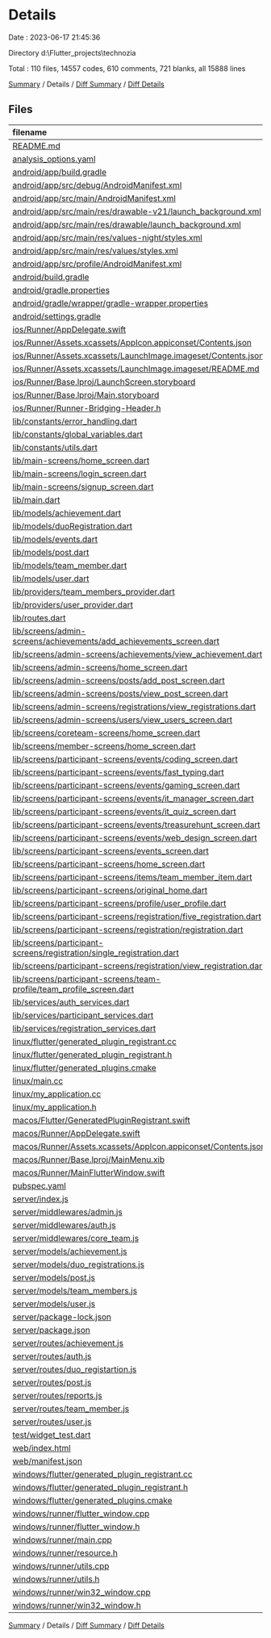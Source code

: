 # Details

Date : 2023-06-17 21:45:36

Directory d:\\Flutter_projects\\technozia

Total : 110 files,  14557 codes, 610 comments, 721 blanks, all 15888 lines

[Summary](results.md) / Details / [Diff Summary](diff.md) / [Diff Details](diff-details.md)

## Files
| filename | language | code | comment | blank | total |
| :--- | :--- | ---: | ---: | ---: | ---: |
| [README.md](/README.md) | Markdown | 10 | 0 | 7 | 17 |
| [analysis_options.yaml](/analysis_options.yaml) | YAML | 3 | 23 | 4 | 30 |
| [android/app/build.gradle](/android/app/build.gradle) | Gradle | 54 | 5 | 13 | 72 |
| [android/app/src/debug/AndroidManifest.xml](/android/app/src/debug/AndroidManifest.xml) | XML | 4 | 4 | 1 | 9 |
| [android/app/src/main/AndroidManifest.xml](/android/app/src/main/AndroidManifest.xml) | XML | 28 | 6 | 1 | 35 |
| [android/app/src/main/res/drawable-v21/launch_background.xml](/android/app/src/main/res/drawable-v21/launch_background.xml) | XML | 4 | 7 | 2 | 13 |
| [android/app/src/main/res/drawable/launch_background.xml](/android/app/src/main/res/drawable/launch_background.xml) | XML | 4 | 7 | 2 | 13 |
| [android/app/src/main/res/values-night/styles.xml](/android/app/src/main/res/values-night/styles.xml) | XML | 9 | 9 | 1 | 19 |
| [android/app/src/main/res/values/styles.xml](/android/app/src/main/res/values/styles.xml) | XML | 9 | 9 | 1 | 19 |
| [android/app/src/profile/AndroidManifest.xml](/android/app/src/profile/AndroidManifest.xml) | XML | 4 | 4 | 1 | 9 |
| [android/build.gradle](/android/build.gradle) | Gradle | 27 | 0 | 5 | 32 |
| [android/gradle.properties](/android/gradle.properties) | Properties | 3 | 0 | 1 | 4 |
| [android/gradle/wrapper/gradle-wrapper.properties](/android/gradle/wrapper/gradle-wrapper.properties) | Properties | 5 | 0 | 1 | 6 |
| [android/settings.gradle](/android/settings.gradle) | Gradle | 8 | 0 | 4 | 12 |
| [ios/Runner/AppDelegate.swift](/ios/Runner/AppDelegate.swift) | Swift | 12 | 0 | 2 | 14 |
| [ios/Runner/Assets.xcassets/AppIcon.appiconset/Contents.json](/ios/Runner/Assets.xcassets/AppIcon.appiconset/Contents.json) | JSON | 122 | 0 | 1 | 123 |
| [ios/Runner/Assets.xcassets/LaunchImage.imageset/Contents.json](/ios/Runner/Assets.xcassets/LaunchImage.imageset/Contents.json) | JSON | 23 | 0 | 1 | 24 |
| [ios/Runner/Assets.xcassets/LaunchImage.imageset/README.md](/ios/Runner/Assets.xcassets/LaunchImage.imageset/README.md) | Markdown | 3 | 0 | 2 | 5 |
| [ios/Runner/Base.lproj/LaunchScreen.storyboard](/ios/Runner/Base.lproj/LaunchScreen.storyboard) | XML | 36 | 1 | 1 | 38 |
| [ios/Runner/Base.lproj/Main.storyboard](/ios/Runner/Base.lproj/Main.storyboard) | XML | 25 | 1 | 1 | 27 |
| [ios/Runner/Runner-Bridging-Header.h](/ios/Runner/Runner-Bridging-Header.h) | C++ | 1 | 0 | 1 | 2 |
| [lib/constants/error_handling.dart](/lib/constants/error_handling.dart) | Dart | 23 | 0 | 3 | 26 |
| [lib/constants/global_variables.dart](/lib/constants/global_variables.dart) | Dart | 5 | 0 | 3 | 8 |
| [lib/constants/utils.dart](/lib/constants/utils.dart) | Dart | 27 | 0 | 5 | 32 |
| [lib/main-screens/home_screen.dart](/lib/main-screens/home_screen.dart) | Dart | 52 | 3 | 6 | 61 |
| [lib/main-screens/login_screen.dart](/lib/main-screens/login_screen.dart) | Dart | 213 | 2 | 7 | 222 |
| [lib/main-screens/signup_screen.dart](/lib/main-screens/signup_screen.dart) | Dart | 389 | 7 | 11 | 407 |
| [lib/main.dart](/lib/main.dart) | Dart | 69 | 0 | 7 | 76 |
| [lib/models/achievement.dart](/lib/models/achievement.dart) | Dart | 42 | 1 | 7 | 50 |
| [lib/models/duoRegistration.dart](/lib/models/duoRegistration.dart) | Dart | 67 | 1 | 7 | 75 |
| [lib/models/events.dart](/lib/models/events.dart) | Dart | 8 | 7 | 1 | 16 |
| [lib/models/post.dart](/lib/models/post.dart) | Dart | 35 | 1 | 7 | 43 |
| [lib/models/team_member.dart](/lib/models/team_member.dart) | Dart | 40 | 1 | 6 | 47 |
| [lib/models/user.dart](/lib/models/user.dart) | Dart | 48 | 1 | 6 | 55 |
| [lib/providers/team_members_provider.dart](/lib/providers/team_members_provider.dart) | Dart | 17 | 0 | 4 | 21 |
| [lib/providers/user_provider.dart](/lib/providers/user_provider.dart) | Dart | 19 | 0 | 4 | 23 |
| [lib/routes.dart](/lib/routes.dart) | Dart | 186 | 0 | 2 | 188 |
| [lib/screens/admin-screens/achievements/add_achievements_screen.dart](/lib/screens/admin-screens/achievements/add_achievements_screen.dart) | Dart | 303 | 0 | 10 | 313 |
| [lib/screens/admin-screens/achievements/view_achievement.dart](/lib/screens/admin-screens/achievements/view_achievement.dart) | Dart | 203 | 4 | 7 | 214 |
| [lib/screens/admin-screens/home_screen.dart](/lib/screens/admin-screens/home_screen.dart) | Dart | 93 | 0 | 5 | 98 |
| [lib/screens/admin-screens/posts/add_post_screen.dart](/lib/screens/admin-screens/posts/add_post_screen.dart) | Dart | 159 | 6 | 8 | 173 |
| [lib/screens/admin-screens/posts/view_post_screen.dart](/lib/screens/admin-screens/posts/view_post_screen.dart) | Dart | 150 | 5 | 8 | 163 |
| [lib/screens/admin-screens/registrations/view_registrations.dart](/lib/screens/admin-screens/registrations/view_registrations.dart) | Dart | 199 | 0 | 9 | 208 |
| [lib/screens/admin-screens/users/view_users_screen.dart](/lib/screens/admin-screens/users/view_users_screen.dart) | Dart | 185 | 1 | 7 | 193 |
| [lib/screens/coreteam-screens/home_screen.dart](/lib/screens/coreteam-screens/home_screen.dart) | Dart | 33 | 0 | 4 | 37 |
| [lib/screens/member-screens/home_screen.dart](/lib/screens/member-screens/home_screen.dart) | Dart | 33 | 0 | 4 | 37 |
| [lib/screens/participant-screens/events/coding_screen.dart](/lib/screens/participant-screens/events/coding_screen.dart) | Dart | 600 | 1 | 7 | 608 |
| [lib/screens/participant-screens/events/fast_typing.dart](/lib/screens/participant-screens/events/fast_typing.dart) | Dart | 600 | 1 | 7 | 608 |
| [lib/screens/participant-screens/events/gaming_screen.dart](/lib/screens/participant-screens/events/gaming_screen.dart) | Dart | 640 | 0 | 6 | 646 |
| [lib/screens/participant-screens/events/it_manager_screen.dart](/lib/screens/participant-screens/events/it_manager_screen.dart) | Dart | 620 | 0 | 6 | 626 |
| [lib/screens/participant-screens/events/it_quiz_screen.dart](/lib/screens/participant-screens/events/it_quiz_screen.dart) | Dart | 560 | 0 | 6 | 566 |
| [lib/screens/participant-screens/events/treasurehunt_screen.dart](/lib/screens/participant-screens/events/treasurehunt_screen.dart) | Dart | 558 | 0 | 6 | 564 |
| [lib/screens/participant-screens/events/web_design_screen.dart](/lib/screens/participant-screens/events/web_design_screen.dart) | Dart | 640 | 0 | 6 | 646 |
| [lib/screens/participant-screens/events_screen.dart](/lib/screens/participant-screens/events_screen.dart) | Dart | 111 | 29 | 14 | 154 |
| [lib/screens/participant-screens/home_screen.dart](/lib/screens/participant-screens/home_screen.dart) | Dart | 84 | 28 | 9 | 121 |
| [lib/screens/participant-screens/items/team_member_item.dart](/lib/screens/participant-screens/items/team_member_item.dart) | Dart | 159 | 134 | 7 | 300 |
| [lib/screens/participant-screens/original_home.dart](/lib/screens/participant-screens/original_home.dart) | Dart | 445 | 14 | 15 | 474 |
| [lib/screens/participant-screens/profile/user_profile.dart](/lib/screens/participant-screens/profile/user_profile.dart) | Dart | 196 | 3 | 8 | 207 |
| [lib/screens/participant-screens/registration/five_registration.dart](/lib/screens/participant-screens/registration/five_registration.dart) | Dart | 499 | 0 | 10 | 509 |
| [lib/screens/participant-screens/registration/registration.dart](/lib/screens/participant-screens/registration/registration.dart) | Dart | 379 | 0 | 11 | 390 |
| [lib/screens/participant-screens/registration/single_registration.dart](/lib/screens/participant-screens/registration/single_registration.dart) | Dart | 338 | 0 | 11 | 349 |
| [lib/screens/participant-screens/registration/view_registration.dart](/lib/screens/participant-screens/registration/view_registration.dart) | Dart | 221 | 3 | 7 | 231 |
| [lib/screens/participant-screens/team-profile/team_profile_screen.dart](/lib/screens/participant-screens/team-profile/team_profile_screen.dart) | Dart | 240 | 53 | 10 | 303 |
| [lib/services/auth_services.dart](/lib/services/auth_services.dart) | Dart | 344 | 11 | 25 | 380 |
| [lib/services/participant_services.dart](/lib/services/participant_services.dart) | Dart | 135 | 4 | 13 | 152 |
| [lib/services/registration_services.dart](/lib/services/registration_services.dart) | Dart | 120 | 1 | 8 | 129 |
| [linux/flutter/generated_plugin_registrant.cc](/linux/flutter/generated_plugin_registrant.cc) | C++ | 7 | 4 | 5 | 16 |
| [linux/flutter/generated_plugin_registrant.h](/linux/flutter/generated_plugin_registrant.h) | C++ | 5 | 5 | 6 | 16 |
| [linux/flutter/generated_plugins.cmake](/linux/flutter/generated_plugins.cmake) | CMake | 19 | 0 | 6 | 25 |
| [linux/main.cc](/linux/main.cc) | C++ | 5 | 0 | 2 | 7 |
| [linux/my_application.cc](/linux/my_application.cc) | C++ | 74 | 11 | 20 | 105 |
| [linux/my_application.h](/linux/my_application.h) | C++ | 7 | 7 | 5 | 19 |
| [macos/Flutter/GeneratedPluginRegistrant.swift](/macos/Flutter/GeneratedPluginRegistrant.swift) | Swift | 10 | 3 | 4 | 17 |
| [macos/Runner/AppDelegate.swift](/macos/Runner/AppDelegate.swift) | Swift | 8 | 0 | 2 | 10 |
| [macos/Runner/Assets.xcassets/AppIcon.appiconset/Contents.json](/macos/Runner/Assets.xcassets/AppIcon.appiconset/Contents.json) | JSON | 68 | 0 | 1 | 69 |
| [macos/Runner/Base.lproj/MainMenu.xib](/macos/Runner/Base.lproj/MainMenu.xib) | XML | 343 | 0 | 1 | 344 |
| [macos/Runner/MainFlutterWindow.swift](/macos/Runner/MainFlutterWindow.swift) | Swift | 12 | 0 | 4 | 16 |
| [pubspec.yaml](/pubspec.yaml) | YAML | 34 | 58 | 13 | 105 |
| [server/index.js](/server/index.js) | JavaScript | 31 | 0 | 5 | 36 |
| [server/middlewares/admin.js](/server/middlewares/admin.js) | JavaScript | 28 | 0 | 5 | 33 |
| [server/middlewares/auth.js](/server/middlewares/auth.js) | JavaScript | 18 | 0 | 5 | 23 |
| [server/middlewares/core_team.js](/server/middlewares/core_team.js) | JavaScript | 28 | 0 | 5 | 33 |
| [server/models/achievement.js](/server/models/achievement.js) | JavaScript | 33 | 1 | 4 | 38 |
| [server/models/duo_registrations.js](/server/models/duo_registrations.js) | JavaScript | 78 | 0 | 3 | 81 |
| [server/models/post.js](/server/models/post.js) | JavaScript | 28 | 0 | 3 | 31 |
| [server/models/team_members.js](/server/models/team_members.js) | JavaScript | 36 | 0 | 3 | 39 |
| [server/models/user.js](/server/models/user.js) | JavaScript | 40 | 1 | 3 | 44 |
| [server/package-lock.json](/server/package-lock.json) | JSON | 2,258 | 0 | 1 | 2,259 |
| [server/package.json](/server/package.json) | JSON | 21 | 0 | 1 | 22 |
| [server/routes/achievement.js](/server/routes/achievement.js) | JavaScript | 31 | 0 | 5 | 36 |
| [server/routes/auth.js](/server/routes/auth.js) | JavaScript | 84 | 0 | 17 | 101 |
| [server/routes/duo_registartion.js](/server/routes/duo_registartion.js) | JavaScript | 60 | 0 | 8 | 68 |
| [server/routes/post.js](/server/routes/post.js) | JavaScript | 28 | 0 | 5 | 33 |
| [server/routes/reports.js](/server/routes/reports.js) | JavaScript | 65 | 5 | 9 | 79 |
| [server/routes/team_member.js](/server/routes/team_member.js) | JavaScript | 61 | 0 | 11 | 72 |
| [server/routes/user.js](/server/routes/user.js) | JavaScript | 13 | 0 | 4 | 17 |
| [test/widget_test.dart](/test/widget_test.dart) | Dart | 14 | 10 | 7 | 31 |
| [web/index.html](/web/index.html) | HTML | 38 | 16 | 6 | 60 |
| [web/manifest.json](/web/manifest.json) | JSON | 35 | 0 | 1 | 36 |
| [windows/flutter/generated_plugin_registrant.cc](/windows/flutter/generated_plugin_registrant.cc) | C++ | 6 | 4 | 5 | 15 |
| [windows/flutter/generated_plugin_registrant.h](/windows/flutter/generated_plugin_registrant.h) | C++ | 5 | 5 | 6 | 16 |
| [windows/flutter/generated_plugins.cmake](/windows/flutter/generated_plugins.cmake) | CMake | 19 | 0 | 6 | 25 |
| [windows/runner/flutter_window.cpp](/windows/runner/flutter_window.cpp) | C++ | 48 | 4 | 15 | 67 |
| [windows/runner/flutter_window.h](/windows/runner/flutter_window.h) | C++ | 20 | 5 | 9 | 34 |
| [windows/runner/main.cpp](/windows/runner/main.cpp) | C++ | 30 | 4 | 10 | 44 |
| [windows/runner/resource.h](/windows/runner/resource.h) | C++ | 9 | 6 | 2 | 17 |
| [windows/runner/utils.cpp](/windows/runner/utils.cpp) | C++ | 53 | 2 | 10 | 65 |
| [windows/runner/utils.h](/windows/runner/utils.h) | C++ | 8 | 6 | 6 | 20 |
| [windows/runner/win32_window.cpp](/windows/runner/win32_window.cpp) | C++ | 210 | 24 | 55 | 289 |
| [windows/runner/win32_window.h](/windows/runner/win32_window.h) | C++ | 48 | 31 | 24 | 103 |

[Summary](results.md) / Details / [Diff Summary](diff.md) / [Diff Details](diff-details.md)